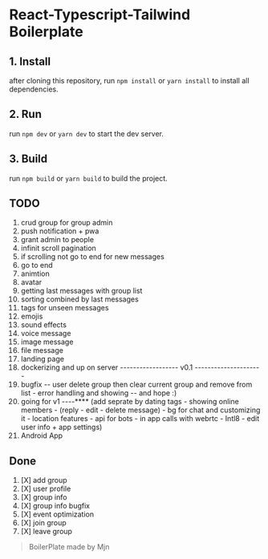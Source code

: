 # React-Typescript-Tailwind Boilerplate 

## 1. Install
after cloning this repository, run `npm install` or `yarn install` to install all dependencies.

## 2. Run
run `npm dev` or `yarn dev` to start the dev server.


## 3. Build
run `npm build` or `yarn build` to build the project.


## TODO

1. crud group for group admin
2. push notification + pwa
3. grant admin to people
4. infinit scroll pagination
5.  if scrolling not go to end for new messages
6.  go to end 
7.  animtion
8.  avatar
9.  getting last messages with group list
10. sorting combined by last messages
11. tags for unseen messages
12. emojis
13. sound effects
14. voice message
15. image message
16. file message
17. landing page
18. dockerizing and up on server
------------------ v0.1 ---------------------
1.  bugfix -- user delete group then clear current group and remove from list - error handling and showing -- and hope :)
2.  going for v1 ----**** (add seprate by dating tags - showing online members - (reply - edit - delete message) - bg for chat and customizing it - location features - api for bots - in app calls with webrtc - Intl8 - edit user info + app settings)
3.  Android App
## Done

1. [X] add group
2. [X] user profile
3. [X] group info
4. [X] group info bugfix
5. [X] event optimization
6. [X] join group
7. [X] leave group

> BoilerPlate made by Mjn